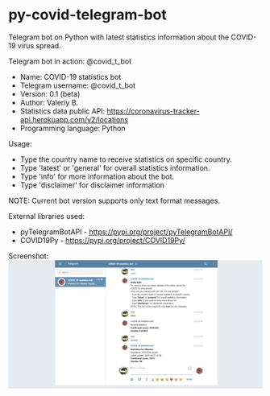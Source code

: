 # py-covid-telegram-bot
Telegram bot on Python with latest statistics information about the COVID-19 virus spread.

Telegram bot in action: @covid_t_bot

- Name: COVID-19 statistics bot
- Telegram username: @covid_t_bot
- Version: 0.1 (beta)
- Author: Valeriy B.
- Statistics data public API: https://coronavirus-tracker-api.herokuapp.com/v2/locations
- Programming language: Python

Usage:
- Type the country name to receive statistics on specific country.
- Type 'latest' or 'general' for overall statistics information.
- Type 'info' for more information about the bot.
- Type 'disclaimer' for disclaimer information

NOTE: Current bot version supports only text format messages.

External libraries used:
- pyTelegramBotAPI - https://pypi.org/project/pyTelegramBotAPI/
- COVID19Py - https://pypi.org/project/COVID19Py/

Screenshot:
![Telegram-bot screenshot](https://github.com/valeriybercha/py-covid-telegram-bot/blob/master/screen.jpg)